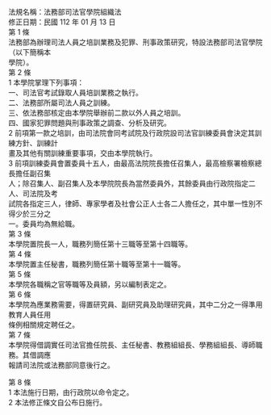 法規名稱：法務部司法官學院組織法  
修正日期：民國 112 年 01 月 13 日  
第 1 條  
法務部為辦理司法人員之培訓業務及犯罪、刑事政策研究，特設法務部司法官學院（以下簡稱本  
學院）。  
第 2 條  
1 本學院掌理下列事項：  
一、司法官考試錄取人員培訓業務之執行。  
二、法務部所屬司法人員之訓練。  
三、依法務部核定由本學院舉辦前二款以外人員之培訓。  
四、國家犯罪問題與刑事政策之調查、分析及研究。  
2 前項第一款之培訓，由司法院會同考試院及行政院設司法官訓練委員會決定其訓練方針、訓練計  
畫及其他有關訓練重要事項，交由本學院執行。  
3 前項訓練委員會置委員十五人，由最高法院院長擔任召集人，最高檢察署檢察總長擔任副召集  
人；除召集人、副召集人及本學院院長為當然委員外，其餘委員由行政院指定二人、司法院及考  
試院各指定三人，律師、專家學者及社會公正人士各二人擔任之，其中單一性別不得少於三分之  
一。委員均為無給職。  
第 3 條  
本學院置院長一人，職務列簡任第十三職等至第十四職等。  
第 4 條  
本學院置主任秘書，職務列簡任第十職等至第十一職等。  
第 5 條  
本學院各職稱之官等職等及員額，另以編制表定之。  
第 6 條  
本學院為應業務需要，得置研究員、副研究員及助理研究員，其中二分之一得準用教育人員任用  
條例相關規定聘任之。  
第 7 條  
本學院得借調實任司法官擔任院長、主任秘書、教務組組長、學務組組長、導師職務。其借調應  
報請司法院或法務部同意後行之。  


第 8 條  
1 本法施行日期，由行政院以命令定之。  
2 本法修正條文自公布日施行。  


